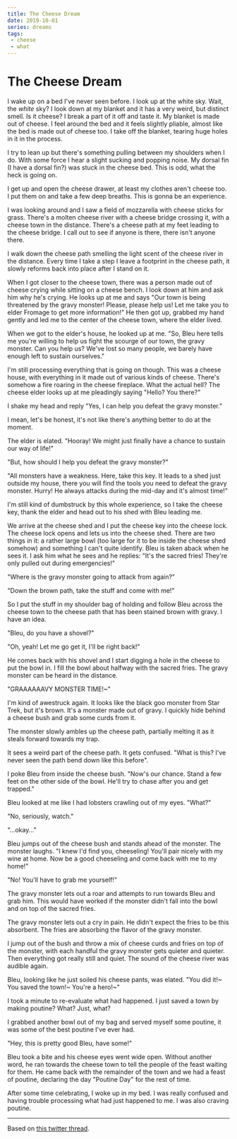 ```yaml
---
title: The Cheese Dream
date: 2019-10-01
series: dreams
tags:
 - cheese
 - what
---
```


# The Cheese Dream

I wake up on a bed I've never seen before. I look up at the white sky. Wait, the _white_ sky? I look down at my blanket and it has a very weird, but distinct smell. Is it cheese? I break a part of it off and taste it. My blanket is made out of cheese. I feel around the bed and it feels slightly pliable, almost like the bed is made out of cheese too. I take off the blanket, tearing huge holes in it in the process.

I try to lean up but there's something pulling between my shoulders when I do. With some force I hear a slight sucking and popping noise. My dorsal fin (I have a dorsal fin?) was stuck in the cheese bed. This is odd, what the heck is going on.

I get up and open the cheese drawer, at least my clothes aren't cheese too. I put them on and take a few deep breaths. This is gonna be an experience.

I was looking around and I saw a field of mozzarella with cheese sticks for grass. There's a molten cheese river with a cheese bridge crossing it, with a cheese town in the distance. There's a cheese path at my feet leading to the cheese bridge. I call out to see if anyone is there, there isn't anyone there.

I walk down the cheese path smelling the light scent of the cheese river in the distance. Every time I take a step I leave a footprint in the cheese path, it slowly reforms back into place after I stand on it.

When I got closer to the cheese town, there was a person made out of cheese crying while sitting on a cheese bench. I look down at him and ask him why he's crying. He looks up at me and says "Our town is being threatened by the gravy monster! Please, please help us! Let me take you to elder Fromage to get more information!" He then got up, grabbed my hand gently and led me to the center of the cheese town, where the elder lived.

When we got to the elder's house, he looked up at me. "So, Bleu here tells me you're willing to help us fight the scourge of our town, the gravy monster. Can you help us? We've lost so many people, we barely have enough left to sustain ourselves."

I'm still processing everything that is going on though. This was a cheese house, with everything in it made out of various kinds of cheese. There's somehow a fire roaring in the cheese fireplace. What the actual hell? The cheese elder looks up at me pleadingly saying "Hello? You there?"

I shake my head and reply "Yes, I can help you defeat the gravy monster." 

I mean, let's be honest, it's not like there's anything better to do at the moment. 

The elder is elated. "Hooray! We might just finally have a chance to sustain our way of life!"

"But, how should I help you defeat the gravy monster?"

"All monsters have a weakness. Here, take this key. It leads to a shed just outside my house, there you will find the tools you need to defeat the gravy monster. Hurry! He always attacks during the mid-day and it's almost time!"

I'm still kind of dumbstruck by this whole experience, so I take the cheese key, thank the elder and head out to his shed with Bleu leading me.

We arrive at the cheese shed and I put the cheese key into the cheese lock. The cheese lock opens and lets us into the cheese shed. There are two things in it: a rather large bowl (too large for it to be inside the cheese shed somehow) and something I can't quite identify. Bleu is taken aback when he sees it. I ask him what he sees and he replies: "It's the sacred fries! They're only pulled out during emergencies!"

"Where is the gravy monster going to attack from again?"

"Down the brown path, take the stuff and come with me!"

So I put the stuff in my shoulder bag of holding and follow Bleu across the cheese town to the cheese path that has been stained brown with gravy. I have an idea.

"Bleu, do you have a shovel?"

"Oh, yeah! Let me go get it, I'll be right back!"

He comes back with his shovel and I start digging a hole in the cheese to put the bowl in. I fill the bowl about halfway with the sacred fries. The gravy monster can be heard in the distance.

"GRAAAAAAVY MONSTER TIME!~"

I'm kind of awestruck again. It looks like the black goo monster from Star Trek, but it's brown. It's a monster made out of gravy. I quickly hide behind a cheese bush and grab some curds from it.

The monster slowly ambles up the cheese path, partially melting it as it steals forward towards my trap.

It sees a weird part of the cheese path. It gets confused. "What is this? I've never seen the path bend down like this before".

I poke Bleu from inside the cheese bush. "Now's our chance. Stand a few feet on the other side of the bowl. He'll try to chase after you and get trapped."

Bleu looked at me like I had lobsters crawling out of my eyes. "What?"

"No, seriously, watch."

"...okay..."

Bleu jumps out of the cheese bush and stands ahead of the monster. The monster laughs. "I knew I'd find you, cheeseling! You'll pair nicely with my wine at home. Now be a good cheeseling and come back with me to my home!"

"No! You'll have to grab me yourself!"

The gravy monster lets out a roar and attempts to run towards Bleu and grab him. This would have worked if the monster didn't fall into the bowl and on top of the sacred fries.

The gravy monster lets out a cry in pain. He didn't expect the fries to be this absorbent. The fries are absorbing the flavor of the gravy monster.

I jump out of the bush and throw a mix of cheese curds and fries on top of the monster, with each handful the gravy monster gets quieter and quieter. Then everything got really still and quiet. The sound of the cheese river was audible again.

Bleu, looking like he just soiled his cheese pants, was elated. "You did it!~ You saved the town!~ You're a hero!~"

I took a minute to re-evaluate what had happened. I just saved a town by making poutine? What? Just, what?

I grabbed another bowl out of my bag and served myself some poutine, it was some of the best poutine I've ever had.

"Hey, this is pretty good Bleu, have some!"

Bleu took a bite and his cheese eyes went wide open. Without another word, he ran towards the cheese town to tell the people of the feast waiting for them. He came back with the remainder of the town and we had a feast of poutine, declaring the day "Poutine Day" for the rest of time.

After some time celebrating, I woke up in my bed. I was really confused and having trouble processing what had just happened to me. I was also craving poutine.

---

Based on [this twitter thread](https://twitter.com/theprincessxena/status/1178996989385740288).
